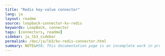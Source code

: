 ```yaml
---
title: "Redis key-value connector"
lang: ja
layout: readme
source: loopback-connector-kv-redis
keywords: LoopBack, connector
tags: [connectors, readme]
sidebar: ja_lb3_sidebar
permalink: /doc/ja/lb3/kv-redis-connector.html
summary: NOTE&#58; This documentation page is an incomplete work in progress.
---
```

